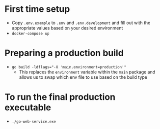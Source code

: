 # First time setup
- Copy `.env.example` to `.env` and `.env.development` and fill out with the appropriate values based on your desired environment
- `docker-compose up`

# Preparing a production build
- `go build -ldflags="-X 'main.environment=production'"`
    - This replaces the `environment` variable within the `main` package and allows us to swap which env file to use based on the build type

# To run the final production executable
- `./go-web-service.exe`